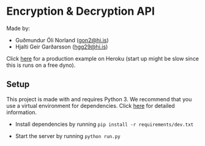 # Encryption & Decryption API

Made by:

* Guðmundur Óli Norland (gon2@hi.is)
* Hjalti Geir Garðarsson (hgg29@hi.is)

Click [here](http://enc-dec-api.herokuapp.com/) for a production example on Heroku
(start up might be slow since this is runs on a free dyno).

## Setup

This project is made with and requires Python 3.
We recommend that you use a virtual environment for dependencies.
Click [here](https://docs.python.org/3/tutorial/venv.html) for detailed information.

* Install dependencies by running `pip install -r requirements/dev.txt`

* Start the server by running `python run.py`
